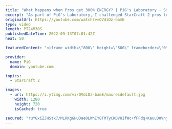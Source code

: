 ```yaml
---
title: "What happens when Pros get 300% ENERGY? | PiG's Laboratory - StarCraft 2"
excerpt: "As part of PiG's Laboratory, I challenged StarCraft 2 pros to play with 300% energy! Some things will definitely break because of this! Check out other PiG's Laboratory videos in the playlist: https://youtube.com/playlist?list=PLFUDU8AOevUd-zdmPIHGBi7xWwtua9Gtr -- 🐷 Second Channel for Learning StarCraft"
originalUrl: https://youtube.com/watch?v=QVdiDz-bamE
type: video
length: PT24M30S
publishedDateTime: 2022-09-13T07:01:42Z
heat: 50

featuredContent: "<iframe width=\"800\" height=\"500\" frameborder=\"0\" src=\"https://www.youtube.com/embed/QVdiDz-bamE\" allow=\"accelerometer; autoplay; encrypted-media; gyroscope; picture-in-picture\" allowfullscreen></iframe>"

provider:
  name: PiG
  domain: youtube.com

topics:
  - StarCraft 2

images:
  - url: https://i.ytimg.com/vi/QVdiDz-bamE/maxresdefault.jpg
    width: 1280
    height: 720
    isCached: true

secured: "ruYGxiZJHStk7/MLRKgGHUDae0LWnIY8TMTyCKDVUIfWc+fFFdq+KauuD0VnjTCOAcaUbpJYRoWsNts6NNMhfpYeo0wz+hjR0/FfOEO+lTzv3Kw5QneT4knRAcsYfLLKgbFH5QEturdv0eWQF0ZvqAj3fOaaBL7g29YJ5c7IqIp5kfCKarJx9jzT5rHzWIJaKKfLcsilJHZUnTDt+I2ak6ThGGzY4RXdnEhHJ1N1R3UlrHHdazM5qDnpMYgAQ6/t4hCVnPTqTVvGYRC5YgQyLueXhImvkNs8Cdfgpq10o6eccUeKODdeIurBARVb7uKHldAwAWAxBXY/a+x0DZ42iYP6rJ7nXK0auRx5FsoNYsB2PqfVIpGIaJFF2whXkAPGn5icH2u5xJHFDTXEOtcPn+DDaPnGWTun+m6C9EInMZo=;ZkmcuD4cpMSn7brwGTp4+Q=="
---
```


